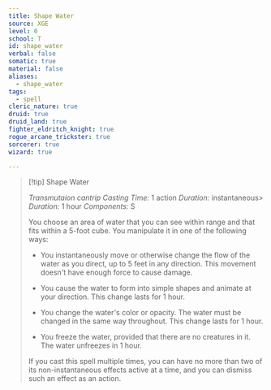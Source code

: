 ```yaml
---
title: Shape Water
source: XGE
level: 0
school: T
id: shape_water
verbal: false
somatic: true
material: false
aliases:
  - shape_water
tags:
  - spell
cleric_nature: true
druid: true
druid_land: true
fighter_eldritch_knight: true
rogue_arcane_trickster: true
sorcerer: true
wizard: true

---
```

>[!tip] Shape Water
>
> *Transmutaion cantrip*
> *Casting Time:* 1 action
> *Duration:* instantaneous> *Duration:* 1 hour
> *Components:* S
>
>You choose an area of water that you can see within range and that fits within a 5-foot cube. You manipulate it in one of the following ways:
>
>-  You instantaneously move or otherwise change the flow of the water as you direct, up to 5 feet in any direction. This movement doesn't have enough force to cause damage.
>
>-  You cause the water to form into simple shapes and animate at your direction. This change lasts for 1 hour.
>
>-  You change the water's color or opacity. The water must be changed in the same way throughout. This change lasts for 1 hour.
>
>-  You freeze the water, provided that there are no creatures in it. The water unfreezes in 1 hour.
>
>If you cast this spell multiple times, you can have no more than two of its non-instantaneous effects active at a time, and you can dismiss such an effect as an action.
>

